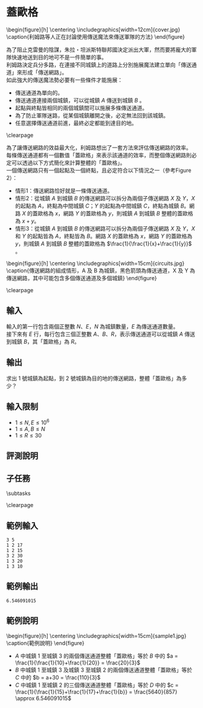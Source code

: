 # 蓋歐格

\begin{figure}[h]
\centering
\includegraphics[width=12cm]{cover.jpg}
\caption{利姆路等人正在討論使用傳送魔法來傳送軍隊的方法}
\end{figure}

為了阻止克雷曼的陰謀，朱拉・坦派斯特聯邦國決定派出大軍，然而要將龐大的軍隊快速地送到目的地可不是一件簡單的事。  
利姆路決定兵分多路，在連接不同城鎮上的道路上分別施展魔法建立單向「傳送通道」來形成「傳送網路」。  
如此強大的傳送魔法勢必要有一些條件才能施展：

 - 傳送通道為單向的。
 - 傳送通道連接兩個城鎮，可以從城鎮 $A$ 傳送到城鎮 $B$ 。
 - 起點與終點皆相同的兩個城鎮間可以施展多條傳送通道。
 - 為了防止軍隊迷路，從某個城鎮離開之後，必定無法回到該城鎮。
 - 任意選擇傳送通道前進，最終必定都能到達目的地。

\clearpage

為了讓傳送網路的效益最大化，利姆路想出了一套方法來評估傳送網路的效率。  
每條傳送通道都有一個數值「蓋歐格」來表示該通道的效率，而整個傳送網路則必定可以透過以下方式簡化來計算整體的「蓋歐格」。  
一個傳送網路只有一個起點及一個終點，且必定符合以下情況之一（參考Figure 2）：

 - 情形1：傳送網路恰好就是一條傳送通道。
 - 情形2：從城鎮 $A$ 到城鎮 $B$ 的傳送網路可以拆分為兩個子傳送網路 $X$ 及 $Y$，$X$ 的起點為 $A$，終點為中間城鎮 $C$；$Y$ 的起點為中間城鎮 $C$，終點為城鎮 $B$。網路 $X$ 的蓋歐格為 $x$，網路 $Y$ 的蓋歐格為 $y$，則城鎮 $A$ 到城鎮 $B$ 整體的蓋歐格為 $x + y$。
 - 情形3：從城鎮 $A$ 到城鎮 $B$ 的傳送網路可以拆分為兩個子傳送網路 $X$ 及 $Y$，$X$ 和 $Y$ 的起點皆為 $A$，終點皆為 $B$。網路 $X$ 的蓋歐格為 $x$，網路 $Y$ 的蓋歐格為 $y$，則城鎮 $A$ 到城鎮 $B$ 整體的蓋歐格為 $\frac{1}{\frac{1}{x}+\frac{1}{y}}$ 。

\begin{figure}[h]
\centering
\includegraphics[width=15cm]{circuits.jpg}
\caption{傳送網路的組成情形，A 及 B 為城鎮，黑色箭頭為傳送通道，X 及 Y 為傳送網路，其中可能包含多個傳送通道及多個城鎮}
\end{figure}

\clearpage

## 輸入
輸入的第一行包含兩個正整數 $N$、$E$，$N$ 為城鎮數量，$E$ 為傳送通道數量。  
接下來有 $E$ 行，每行包含三個正整數 $A$、$B$、$R$，表示傳送通道可以從城鎮 $A$ 傳送到城鎮 $B$，其「蓋歐格」為 $R$。  

## 輸出
求出 $1$ 號城鎮為起點，到 $2$ 號城鎮為目的地的傳送網路，整體「蓋歐格」為多少？  

## 輸入限制
 - $1 \leq N,E \leq 10^6$
 - $1 \leq A,B \leq N$
 - $1 \leq R \leq 30$

## 評測說明

## 子任務
\subtasks

\clearpage

## 範例輸入
```
3 5
1 2 17
1 2 15
3 2 30
1 3 20
1 3 10
```

## 範例輸出
```
6.546091015
```

## 範例說明

\begin{figure}[h]
\centering
\includegraphics[width=15cm]{sample1.jpg}
\caption{範例說明}
\end{figure}

 - $A$ 中城鎮 $1$ 至城鎮 $3$ 的兩個傳送通道整體「蓋歐格」等於 $B$ 中的 $a = \frac{1}{\frac{1}{10}+\frac{1}{20}} = \frac{20}{3}$  
 - $B$ 中城鎮 $1$ 至城鎮 $3$ 及城鎮 $3$ 至城鎮 $2$ 的兩個傳送通道整體「蓋歐格」等於 $C$ 中的 $b = a+30 = \frac{110}{3}$  
 - $C$ 中城鎮 $1$ 至城鎮 $2$ 的三個傳送通道整體「蓋歐格」等於 $D$ 中的 $c = \frac{1}{\frac{1}{15}+\frac{1}{17}+\frac{1}{b}} = \frac{5640}{857} \approx 6.546091015$   
